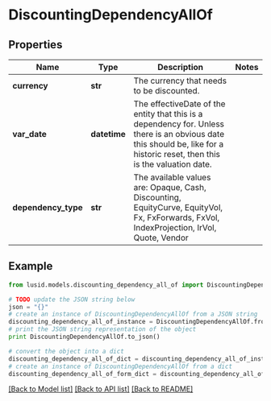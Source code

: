# DiscountingDependencyAllOf


## Properties
Name | Type | Description | Notes
------------ | ------------- | ------------- | -------------
**currency** | **str** | The currency that needs to be discounted. | 
**var_date** | **datetime** | The effectiveDate of the entity that this is a dependency for.  Unless there is an obvious date this should be, like for a historic reset, then this is the valuation date. | 
**dependency_type** | **str** | The available values are: Opaque, Cash, Discounting, EquityCurve, EquityVol, Fx, FxForwards, FxVol, IndexProjection, IrVol, Quote, Vendor | 

## Example

```python
from lusid.models.discounting_dependency_all_of import DiscountingDependencyAllOf

# TODO update the JSON string below
json = "{}"
# create an instance of DiscountingDependencyAllOf from a JSON string
discounting_dependency_all_of_instance = DiscountingDependencyAllOf.from_json(json)
# print the JSON string representation of the object
print DiscountingDependencyAllOf.to_json()

# convert the object into a dict
discounting_dependency_all_of_dict = discounting_dependency_all_of_instance.to_dict()
# create an instance of DiscountingDependencyAllOf from a dict
discounting_dependency_all_of_form_dict = discounting_dependency_all_of.from_dict(discounting_dependency_all_of_dict)
```
[[Back to Model list]](../README.md#documentation-for-models) [[Back to API list]](../README.md#documentation-for-api-endpoints) [[Back to README]](../README.md)


